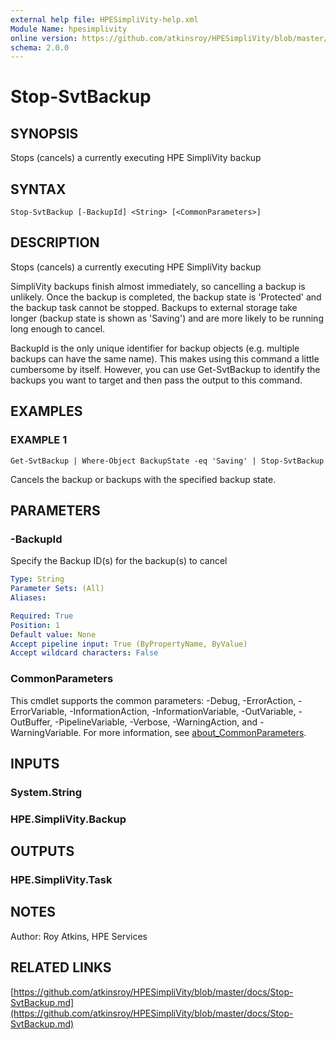 ```yaml
---
external help file: HPESimpliVity-help.xml
Module Name: hpesimplivity
online version: https://github.com/atkinsroy/HPESimpliVity/blob/master/docs/Stop-SvtBackup.md
schema: 2.0.0
---
```


# Stop-SvtBackup

## SYNOPSIS
Stops (cancels) a currently executing HPE SimpliVity backup

## SYNTAX

```
Stop-SvtBackup [-BackupId] <String> [<CommonParameters>]
```

## DESCRIPTION
Stops (cancels) a currently executing HPE SimpliVity backup

SimpliVity backups finish almost immediately, so cancelling a backup is unlikely.
Once the backup is 
completed, the backup state is 'Protected' and the backup task cannot be stopped.
Backups to external 
storage take longer (backup state is shown as 'Saving') and are more likely to be running long enough 
to cancel.

BackupId is the only unique identifier for backup objects (e.g.
multiple backups can have the same name).
This makes using this command a little cumbersome by itself.
However, you can use Get-SvtBackup to identify
the backups you want to target and then pass the output to this command.

## EXAMPLES

### EXAMPLE 1
```
Get-SvtBackup | Where-Object BackupState -eq 'Saving' | Stop-SvtBackup
```

Cancels the backup or backups with the specified backup state.

## PARAMETERS

### -BackupId
Specify the Backup ID(s) for the backup(s) to cancel

```yaml
Type: String
Parameter Sets: (All)
Aliases:

Required: True
Position: 1
Default value: None
Accept pipeline input: True (ByPropertyName, ByValue)
Accept wildcard characters: False
```

### CommonParameters
This cmdlet supports the common parameters: -Debug, -ErrorAction, -ErrorVariable, -InformationAction, -InformationVariable, -OutVariable, -OutBuffer, -PipelineVariable, -Verbose, -WarningAction, and -WarningVariable. For more information, see [about_CommonParameters](http://go.microsoft.com/fwlink/?LinkID=113216).

## INPUTS

### System.String
### HPE.SimpliVity.Backup
## OUTPUTS

### HPE.SimpliVity.Task
## NOTES
Author: Roy Atkins, HPE Services

## RELATED LINKS

[https://github.com/atkinsroy/HPESimpliVity/blob/master/docs/Stop-SvtBackup.md](https://github.com/atkinsroy/HPESimpliVity/blob/master/docs/Stop-SvtBackup.md)

